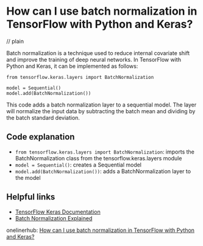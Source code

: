 # How can I use batch normalization in TensorFlow with Python and Keras?
// plain

Batch normalization is a technique used to reduce internal covariate shift and improve the training of deep neural networks. In TensorFlow with Python and Keras, it can be implemented as follows:

```
from tensorflow.keras.layers import BatchNormalization

model = Sequential()
model.add(BatchNormalization())
```

This code adds a batch normalization layer to a sequential model. The layer will normalize the input data by subtracting the batch mean and dividing by the batch standard deviation.

## Code explanation


* `from tensorflow.keras.layers import BatchNormalization`: imports the BatchNormalization class from the tensorflow.keras.layers module
* `model = Sequential()`: creates a Sequential model
* `model.add(BatchNormalization())`: adds a BatchNormalization layer to the model

## Helpful links

* [TensorFlow Keras Documentation](https://www.tensorflow.org/api_docs/python/tf/keras)
* [Batch Normalization Explained](https://towardsdatascience.com/batch-normalization-in-neural-networks-1ac91516821c)

onelinerhub: [How can I use batch normalization in TensorFlow with Python and Keras?](https://onelinerhub.com/python-keras/how-can-i-use-batch-normalization-in-tensorflow-with-python-and-keras)